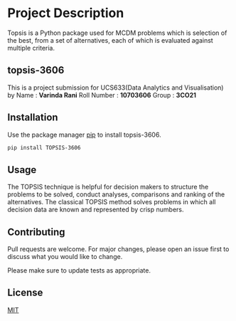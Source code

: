 # Project Description

Topsis is a Python package used for MCDM problems which is selection of the best, from a set of alternatives, each of which is evaluated against multiple criteria.

## topsis-3606

This is a project submission for UCS633(Data Analytics and Visualisation) by 
Name : **Varinda Rani**
Roll Number : **10703606**
Group : **3CO21**

## Installation

Use the package manager [pip](https://pip.pypa.io/en/stable/) to install topsis-3606.

```bash
pip install TOPSIS-3606
```

## Usage

The TOPSIS technique is helpful for decision makers to structure the problems to be solved, conduct analyses, comparisons and ranking of the alternatives. The classical TOPSIS method solves problems in which all decision data are known and represented by crisp numbers.


## Contributing
Pull requests are welcome. For major changes, please open an issue first to discuss what you would like to change.

Please make sure to update tests as appropriate.

## License
[MIT](https://choosealicense.com/licenses/mit/)